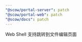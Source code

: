 ```yaml
---
"@scow/portal-server": patch
"@scow/portal-web": patch
"@scow/docs": patch
---
```


Web Shell 支持跳转到文件编辑页面
